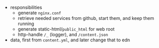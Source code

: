 - responsibilities
  - generate `nginx.conf`
  - retrieve needed services from github, start them, and keep them running
  - generate static-html/`public_html` for web root
  - http-handle `/_` (logger), and `/content.json`
- data, first from `content.yml`, and later change that to edn
